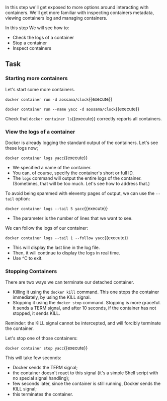 In this step we'll get exposed to more options around interacting with containers. We'll get more familiar with inspecting containers metadata, viewing containers log and managing containers.

In this step We will see how to:

* Check the logs of a container
* Stop a container
* Inspect containers

## Task

### Starting more containers

Let's start some more containers.

```docker container run -d aossama/clock```{{execute}}

```docker container run --name yacc -d aossama/clock```{{execute}}

Check that ```docker container ls```{{execute}} correctly reports all containers.

### View the logs of a container

Docker is already logging the standard output of the containers. Let's see these logs now;

```docker container logs yacc```{{execute}}

* We specified a name of the container.
* You can, of course, specify the container's short or full ID.
* The `logs` command will output the entire logs of the container.
  (Sometimes, that will be too much. Let's see how to address that.)

To avoid being spammed with eleventy pages of output, we can use the `--tail` option:

```docker container logs --tail 5 yacc```{{execute}}

* The parameter is the number of lines that we want to see.

We can follow the logs of our container:

```docker container logs --tail 1 --follow yacc```{{execute}}

* This will display the last line in the log file.
* Then, it will continue to display the logs in real time.
* Use ^C to exit.

### Stopping Containers

There are two ways we can terminate our detached container.

* Killing it using the `docker kill` command. This one stops the container immediately, by using the KILL signal.
* Stopping it using the `docker stop` command. Stopping is more graceful. It sends a TERM signal, and after 10 seconds, if the container has not stopped, it sends KILL.

Reminder: the KILL signal cannot be intercepted, and will forcibly terminate the container.

Let's stop one of those containers:

```docker container stop yacc```{{execute}}

This will take few seconds:

* Docker sends the TERM signal;
* the container doesn't react to this signal (it's a simple Shell script with no special signal handling);
* few seconds later, since the container is still running, Docker sends the KILL signal;
* this terminates the container.
